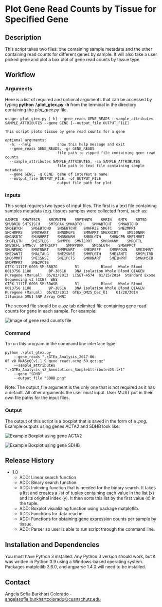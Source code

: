 # Plot Gene Read Counts by Tissue for Specified Gene 

## Description 

This script takes two files: one containing sample metadata and the other containing read counts for different genes by 
sample. It will also take a user picked gene and plot a box plot of gene read counts by tissue type.

## Workflow 

### Arguments 

Here is a list of required and optional arguments that can be accessed by typing **python .\plot_gtex.py -h** from the 
terminal in the directory containing the *plot_gtex.py* file.

```text
usage: plot_gtex.py [-h] --gene_reads GENE_READS --sample_attributes SAMPLE_ATTRIBUTES --gene GENE [--output_file OUTPUT_FILE]

This script plots tissue by gene read counts for a gene

optional arguments:
  -h, --help            show this help message and exit
  --gene_reads GENE_READS, -gr GENE_READS
                        file path to zipped file containing gene read counts
  --sample_attributes SAMPLE_ATTRIBUTES, -sa SAMPLE_ATTRIBUTES
                        file path to text file containing sample metadata
  --gene GENE, -g GENE  gene of interest's name
  --output_file OUTPUT_FILE, -of OUTPUT_FILE
                        output file path for plot
```

### Inputs 

This script requires two types of input files. The first is a text file containing samples metadata (e.g. tissues 
samples were collected from), such as: 

```text
SAMPID	SMATSSCR	SMCENTER	SMPTHNTS	SMRIN	SMTS	SMTSD	SMUBRID	SMTSISCH	SMTSPAX	SMNABTCH	SMNABTCHT	SMNABTCHD	SMGEBTCH	SMGEBTCHD	SMGEBTCHT	SMAFRZE	SMGTC	SME2MPRT	SMCHMPRS	SMNTRART	SMNUMGPS	SMMAPRT	SMEXNCRT	SM550NRM	SMGNSDTC	SMUNMPRT	SM350NRM	SMRDLGTH	SMMNCPB	SME1MMRT	SMSFLGTH	SMESTLBS	SMMPPD	SMNTERRT	SMRRNANM	SMRDTTL	SMVQCFL	SMMNCV	SMTRSCPT	SMMPPDPR	SMCGLGTH	SMGAPPCT	SMUNPDRD	SMNTRNRT	SMMPUNRT	SMEXPEFF	SMMPPDUN	SME2MMRT	SME2ANTI	SMALTALG	SME2SNSE	SMMFLGTH	SME1ANTI	SMSPLTRD	SMBSMMRT	SME1SNSE	SME1PCTS	SMRRNART	SME1MPRT	SMNUM5CD	SMDPMPRT	SME2PCTS
GTEX-1117F-0003-SM-58Q7G		B1			Blood	Whole Blood	0013756	1188		BP-38516	DNA isolation_Whole Blood_QIAGEN Puregene (Manual)	05/02/2013	LCSET-4574	01/15/2014	Standard Exome Sequencing v3 (ICE)	WES																																														
GTEX-1117F-0003-SM-5DWSB		B1			Blood	Whole Blood	0013756	1188		BP-38516	DNA isolation_Whole Blood_QIAGEN Puregene (Manual)	05/02/2013	GTEx_OM25_Dec_01	01/28/2014	Illumina OMNI SNP Array	OMNI																																														
```

The second file should be a *.gz* tab delimited file containing gene read counts for gene in each sample. For example: 

![image of gene read counts file](https://github.com/cu-swe4s-fall-2022/assignment-3-parallel-arrays-acolorado1/blob/7614a7d95ea6afc97f0f848bea42cf0303a08e79/gene_read_counts.png)

### Command 

To run this program in the command line interface type: 

```text
python .\plot_gtex.py 
    --gene_reads ".\GTEx_Analysis_2017-06-05_v8_RNASeQCv1.1.9_gene_reads.acmg_59.gct.gz" 
    --sample_attributes ".\GTEx_Analysis_v8_Annotations_SampleAttributesDS.txt" 
    --gene "SDHB" 
    --output_file "SDHB.png"
```

Note: The output_file argument is the only one that is not required as it has a default. All other arguments the user 
must input. User MUST put in their own file paths for the input files. 

### Output 

The output of this script is a boxplot that is saved in the form of a *.png*. Example outputs using genes ACTA2 and SDHB
look like: 

![Example Boxplot using gene ACTA2](https://github.com/cu-swe4s-fall-2022/assignment-3-parallel-arrays-acolorado1/blob/7614a7d95ea6afc97f0f848bea42cf0303a08e79/ACTA2.png)

![Example Boxplot using gene SDHB](https://github.com/cu-swe4s-fall-2022/assignment-3-parallel-arrays-acolorado1/blob/7614a7d95ea6afc97f0f848bea42cf0303a08e79/SDHB.png)

## Release History
+ 1.0 
  + ADD: Linear search function
  + ADD: Binary search function 
  + ADD: Indexing function that is needed for the binary search. It takes a list and creates a list of tuples containing each value in the list (x) and its original index (y). It then sorts this list by the first value (x) in the tuple.
  + ADD: Boxplot visualizing function using package matplotlib. 
  + ADD: Functions for data read in. 
  + ADD: Functions for obtaining gene expression counts per sample by tissue. 
  + ADD: Parser so user is able to run script through the command line. 

## Installation and Dependencies 

You must have Python 3 installed. Any Python 3 version should work, but it was written in Python 3.9 using a Windows-based 
operating system. Packages matplotlib 3.6.0, and argparse 1.4.0 will need to be installed. 

## Contact 

Angela Sofia Burkhart Colorado - angelasofia.burkhartcolorado@cuanschutz.edu



